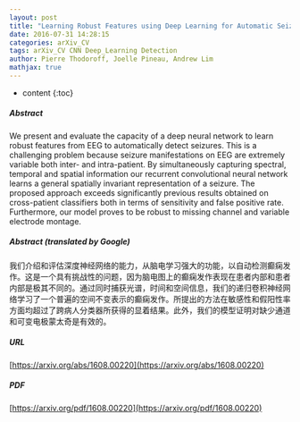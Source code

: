 ```yaml
---
layout: post
title: "Learning Robust Features using Deep Learning for Automatic Seizure Detection"
date: 2016-07-31 14:28:15
categories: arXiv_CV
tags: arXiv_CV CNN Deep_Learning Detection
author: Pierre Thodoroff, Joelle Pineau, Andrew Lim
mathjax: true
---
```


* content
{:toc}

##### Abstract
We present and evaluate the capacity of a deep neural network to learn robust features from EEG to automatically detect seizures. This is a challenging problem because seizure manifestations on EEG are extremely variable both inter- and intra-patient. By simultaneously capturing spectral, temporal and spatial information our recurrent convolutional neural network learns a general spatially invariant representation of a seizure. The proposed approach exceeds significantly previous results obtained on cross-patient classifiers both in terms of sensitivity and false positive rate. Furthermore, our model proves to be robust to missing channel and variable electrode montage.

##### Abstract (translated by Google)
我们介绍和评估深度神经网络的能力，从脑电学习强大的功能，以自动检测癫痫发作。这是一个具有挑战性的问题，因为脑电图上的癫痫发作表现在患者内部和患者内部是极其不同的。通过同时捕获光谱，时间和空间信息，我们的递归卷积神经网络学习了一个普遍的空间不变表示的癫痫发作。所提出的方法在敏感性和假阳性率方面均超过了跨病人分类器所获得的显着结果。此外，我们的模型证明对缺少通道和可变电极蒙太奇是有效的。

##### URL
[https://arxiv.org/abs/1608.00220](https://arxiv.org/abs/1608.00220)

##### PDF
[https://arxiv.org/pdf/1608.00220](https://arxiv.org/pdf/1608.00220)

